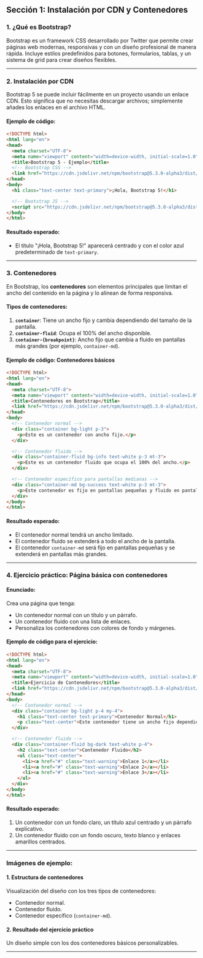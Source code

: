## **Sección 1: Instalación por CDN y Contenedores**

### **1. ¿Qué es Bootstrap?**
Bootstrap es un framework CSS desarrollado por Twitter que permite crear páginas web modernas, responsivas y con un diseño profesional de manera rápida. Incluye estilos predefinidos para botones, formularios, tablas, y un sistema de grid para crear diseños flexibles.

---

### **2. Instalación por CDN**

Bootstrap 5 se puede incluir fácilmente en un proyecto usando un enlace CDN. Esto significa que no necesitas descargar archivos; simplemente añades los enlaces en el archivo HTML.

#### **Ejemplo de código:**
```html
<!DOCTYPE html>
<html lang="en">
<head>
  <meta charset="UTF-8">
  <meta name="viewport" content="width=device-width, initial-scale=1.0">
  <title>Bootstrap 5 - Ejemplo</title>
  <!-- Bootstrap CSS -->
  <link href="https://cdn.jsdelivr.net/npm/bootstrap@5.3.0-alpha3/dist/css/bootstrap.min.css" rel="stylesheet">
</head>
<body>
  <h1 class="text-center text-primary">¡Hola, Bootstrap 5!</h1>

  <!-- Bootstrap JS -->
  <script src="https://cdn.jsdelivr.net/npm/bootstrap@5.3.0-alpha3/dist/js/bootstrap.bundle.min.js"></script>
</body>
</html>
```

#### **Resultado esperado:**
- El título "¡Hola, Bootstrap 5!" aparecerá centrado y con el color azul predeterminado de `text-primary`.

---

### **3. Contenedores**

En Bootstrap, los **contenedores** son elementos principales que limitan el ancho del contenido en la página y lo alinean de forma responsiva.

#### **Tipos de contenedores:**
1. **`container`**: Tiene un ancho fijo y cambia dependiendo del tamaño de la pantalla.
2. **`container-fluid`**: Ocupa el 100% del ancho disponible.
3. **`container-{breakpoint}`**: Ancho fijo que cambia a fluido en pantallas más grandes (por ejemplo, `container-md`).

#### **Ejemplo de código: Contenedores básicos**
```html
<!DOCTYPE html>
<html lang="en">
<head>
  <meta charset="UTF-8">
  <meta name="viewport" content="width=device-width, initial-scale=1.0">
  <title>Contenedores en Bootstrap</title>
  <link href="https://cdn.jsdelivr.net/npm/bootstrap@5.3.0-alpha3/dist/css/bootstrap.min.css" rel="stylesheet">
</head>
<body>
  <!-- Contenedor normal -->
  <div class="container bg-light p-3">
    <p>Este es un contenedor con ancho fijo.</p>
  </div>

  <!-- Contenedor fluido -->
  <div class="container-fluid bg-info text-white p-3 mt-3">
    <p>Este es un contenedor fluido que ocupa el 100% del ancho.</p>
  </div>

  <!-- Contenedor específico para pantallas medianas -->
  <div class="container-md bg-success text-white p-3 mt-3">
    <p>Este contenedor es fijo en pantallas pequeñas y fluido en pantallas medianas o más grandes.</p>
  </div>
</body>
</html>
```

#### **Resultado esperado:**
- El contenedor normal tendrá un ancho limitado.
- El contenedor fluido se extenderá a todo el ancho de la pantalla.
- El contenedor `container-md` será fijo en pantallas pequeñas y se extenderá en pantallas más grandes.

---

### **4. Ejercicio práctico: Página básica con contenedores**

#### **Enunciado:**
Crea una página que tenga:
- Un contenedor normal con un título y un párrafo.
- Un contenedor fluido con una lista de enlaces.
- Personaliza los contenedores con colores de fondo y márgenes.

#### **Ejemplo de código para el ejercicio:**
```html
<!DOCTYPE html>
<html lang="en">
<head>
  <meta charset="UTF-8">
  <meta name="viewport" content="width=device-width, initial-scale=1.0">
  <title>Ejercicio de Contenedores</title>
  <link href="https://cdn.jsdelivr.net/npm/bootstrap@5.3.0-alpha3/dist/css/bootstrap.min.css" rel="stylesheet">
</head>
<body>
  <!-- Contenedor normal -->
  <div class="container bg-light p-4 my-4">
    <h1 class="text-center text-primary">Contenedor Normal</h1>
    <p class="text-center">Este contenedor tiene un ancho fijo dependiendo del tamaño de la pantalla.</p>
  </div>

  <!-- Contenedor fluido -->
  <div class="container-fluid bg-dark text-white p-4">
    <h2 class="text-center">Contenedor Fluido</h2>
    <ul class="text-center">
      <li><a href="#" class="text-warning">Enlace 1</a></li>
      <li><a href="#" class="text-warning">Enlace 2</a></li>
      <li><a href="#" class="text-warning">Enlace 3</a></li>
    </ul>
  </div>
</body>
</html>
```

#### **Resultado esperado:**
1. Un contenedor con un fondo claro, un título azul centrado y un párrafo explicativo.
2. Un contenedor fluido con un fondo oscuro, texto blanco y enlaces amarillos centrados.

---

### **Imágenes de ejemplo:**

#### 1. **Estructura de contenedores**
Visualización del diseño con los tres tipos de contenedores:  
- Contenedor normal.
- Contenedor fluido.
- Contenedor específico (`container-md`).

#### 2. **Resultado del ejercicio práctico**
Un diseño simple con los dos contenedores básicos personalizables.

---

